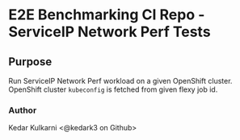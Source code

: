 # E2E Benchmarking CI Repo - ServiceIP Network Perf Tests


## Purpose

Run ServiceIP Network Perf workload on a given OpenShift cluster. OpenShift cluster `kubeconfig` is fetched from given flexy job id.

### Author
Kedar Kulkarni <@kedark3 on Github>